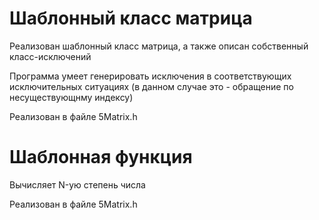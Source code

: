 # Шаблонный класс матрица 
Реализован шаблонный класс матрица, а также описан собственный класс-исключений

Программа умеет генерировать исключения в соответствующих исключительных
ситуациях (в данном случае это - обращение по несуществующнму индексу)

Реализован в файле 5Matrix.h

# Шаблонная функция 
Вычисляет N-ую степень числа

Реализован в файле 5Matrix.h
